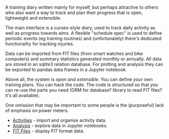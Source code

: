 
A training diary written mainly for myself, but perhaps attractive to others
who also want a way to track and plan their progress that is open, lightweight
and extensible.

The main interface is a curses-style diary, used to track daily activity
as well as progress towards aims.  A flexible "schedule spec" is used to
define periodic events (eg training routines) and (unfortunately) there's 
dedicated functionality for tracking injuries.

Data can be imported from FIT files (from smart watches and bike computers)
and summary statistics generated monthly or annually.  All data are stored
in an sqlite3 relation database.  For plotting and analysis they can be 
exported to pandas data frames in a Jupyter notebook.

Above all, the system is *open and extensible*.  You can define your own 
training plans.  You can hack the code.  The code is structured so that you
can re-use the parts you need (ORM for database?  library to read FIT files?
it's all available).  

One omission that may be important to some people is the (purposeful)
lack of emphasis on power meters.

* [Activities](activities) - import and organise activity data.
* [Analysis](analysis) - explore data in Jupyter notebooks. 
* [FIT Files](fit-files) - display FIT format data.
